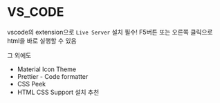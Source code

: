 # VS_CODE

vscode의 extension으로 `Live Server` 설치 필수!
F5버튼 또는 오른쪽 클릭으로 html을 바로 실행할 수 있음

그 외에도

- Material Icon Theme
- Prettier - Code formatter
- CSS Peek
- HTML CSS Support
  설치 추천
